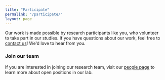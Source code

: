 ```yaml
---
title: "Participate"
permalink: "/participate/"
layout: page
---
```


Our work is made possible by research participants like you, who volunteer to take part in our studies. If you have questions about our work, feel free to [contact us](mailto:lei.liu@colorado.edu)! We'd love to hear from you.

<!-- ### Children and families
Children and families can participate at our lab in Philadelphia, PA or online via our virtual lab. Online visits usually involve video chatting with one of our [research assistants](../people) or sending in a video of you and your child doing a particular task (like reading a story together). -->


### Join our team
If you are interested in joining our research team, visit our [people page](http://gnssrange.com/people) to learn more about open positions in our lab.

<!-- If you are interested in joining our research team, visit our [people page](../people#join-our-team) to learn more about open positions in our lab. -->

